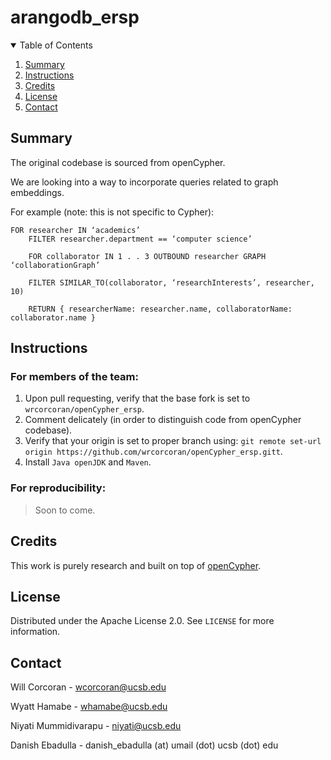 # arangodb_ersp

<!-- TABLE OF CONTENTS -->
<details open="open">
  <summary>Table of Contents</summary>
  <ol>
    <li>
      <a href="#summary">Summary</a>
    </li>
    <li><a href="#instructions">Instructions</a></li>
    <li><a href="#credits">Credits</a></li>
    <li><a href="#license">License</a></li>
    <li><a href="#contact">Contact</a></li>
  </ol>
</details>

<!-- ABOUT THE PROJECT -->

## Summary

The original codebase is sourced from openCypher.

We are looking into a way to incorporate queries related to graph embeddings. 

For example (note: this is not specific to Cypher):
```
FOR researcher IN ‘academics’
	FILTER researcher.department == ‘computer science’

	FOR collaborator IN 1 . . 3 OUTBOUND researcher GRAPH ‘collaborationGraph’

	FILTER SIMILAR_TO(collaborator, ‘researchInterests’, researcher, 10)

	RETURN { researcherName: researcher.name, collaboratorName: collaborator.name }
```
<!-- Summary -->
## Instructions
### For members of the team:
1. Upon pull requesting, verify that the base fork is set to `wrcorcoran/openCypher_ersp`.
2. Comment delicately (in order to distinguish code from openCypher codebase).
3. Verify that your origin is set to proper branch using: ```git remote set-url origin https://github.com/wrcorcoran/openCypher_ersp.gitt```.
4. Install ```Java openJDK``` and ```Maven```.

### For reproducibility:
> Soon to come.


<!-- Credits -->
## Credits
This work is purely research and built on top of [openCypher](https://github.com/opencypher/openCypher).

<!-- LICENSE -->
## License

Distributed under the Apache License 2.0. See `LICENSE` for more information.

<!-- CONTACT -->
## Contact

Will Corcoran - wcorcoran@ucsb.edu

Wyatt Hamabe - whamabe@ucsb.edu

Niyati Mummidivarapu - niyati@ucsb.edu

Danish Ebadulla - danish_ebadulla (at) umail (dot) ucsb (dot) edu